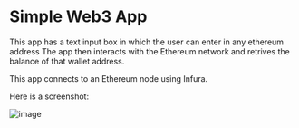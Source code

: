 # Simple Web3 App

This app has a text input box in which the user can enter in any ethereum address
The app then interacts with the Ethereum network and retrives the balance of that wallet address.

This app connects to an Ethereum node using Infura.

Here is a screenshot:

![image](https://github.com/sufyanjami/SimpleWeb3App/assets/21230093/695e1a7d-d2cb-4056-bff9-7f7b15e4edcc)
